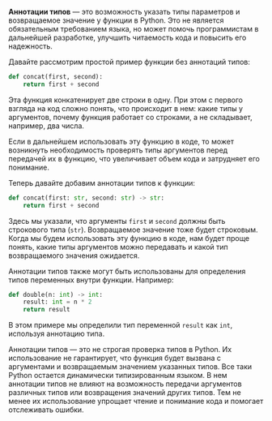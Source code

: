 **Аннотации типов** — это возможность указать типы параметров и возвращаемое значение у функции в Python. Это не является обязательным требованием языка, но может помочь программистам в дальнейшей разработке, улучшить читаемость кода и повысить его надежность.

Давайте рассмотрим простой пример функции без аннотаций типов:

```python
def concat(first, second):
    return first + second
```

Эта функция конкатенирует две строки в одну. При этом с первого взгляда на код сложно понять, что происходит в нем: какие типы у аргументов, почему функция работает со строками, а не складывает, например, два числа.

Если в дальнейшем использовать эту функцию в коде, то может возникнуть необходимость проверять типы аргументов перед передачей их в функцию, что увеличивает объем кода и затрудняет его понимание.

Теперь давайте добавим аннотации типов к функции:

```python
def concat(first: str, second: str) -> str:
    return first + second
```

Здесь мы указали, что аргументы `first` и `second` должны быть строкового типа (`str`). Возвращаемое значение тоже будет строковым. Когда мы будем использовать эту функцию в коде, нам будет проще понять, какие типы аргументов можно передавать и какой тип возвращаемого значения ожидается.

Аннотации типов также могут быть использованы для определения типов переменных внутри функции. Например:

```python
def double(n: int) -> int:
    result: int = n * 2
    return result
```

В этом примере мы определили тип переменной `result` как `int`, используя аннотацию типа.

Аннотации типов — это не строгая проверка типов в Python. Их использование не гарантирует, что функция будет вызвана с аргументами и возвращаемым значением указанных типов. Все таки Python остается динамически типизированным языком. В нем аннотации типов не влияют на возможность передачи аргументов различных типов или возвращения значений других типов. Тем не менее их использование упрощает чтение и понимание кода и помогает отслеживать ошибки.
